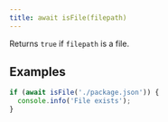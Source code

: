 ```yaml
---
title: await isFile(filepath)
---
```


Returns `true` if `filepath` is a file.

## Examples

```js
if (await isFile('./package.json')) {
  console.info('File exists');
}
```
